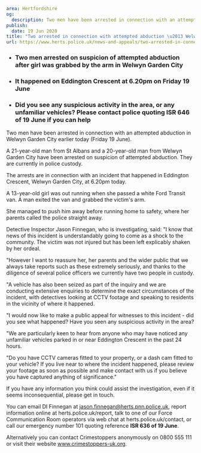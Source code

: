 ```yaml
area: Hertfordshire
og:
  description: Two men have been arrested in connection with an attempted abduction in Welwyn Garden City earlier today (Friday 19 June).
publish:
  date: 19 Jun 2020
title: "Two arrested in connection with attempted abduction \u2013 Welwyn Garden City"
url: https://www.herts.police.uk/news-and-appeals/two-arrested-in-connection-with-attempted-abduction-welwyn-garden-city-0243
```

* ### Two men arrested on suspicion of attempted abduction after girl was grabbed by the arm in Welwyn Garden City

 * ### It happened on Eddington Crescent at 6.20pm on Friday 19 June

 * ### Did you see any suspicious activity in the area, or any unfamiliar vehicles? Please contact police quoting ISR 646 of 19 June if you can help

Two men have been arrested in connection with an attempted abduction in Welwyn Garden City earlier today (Friday 19 June).

A 21-year-old man from St Albans and a 20-year-old man from Welwyn Garden City have been arrested on suspicion of attempted abduction. They are currently in police custody.

The arrests are in connection with an incident that happened in Eddington Crescent, Welwyn Garden City, at 6.20pm today.

A 13-year-old girl was out running when she passed a white Ford Transit van. A man exited the van and grabbed the victim's arm.

She managed to push him away before running home to safety, where her parents called the police straight away.

Detective Inspector Jason Finnegan, who is investigating, said: "I know that news of this incident is understandably going to come as a shock to the community. The victim was not injured but has been left explicably shaken by her ordeal.

"However I want to reassure her, her parents and the wider public that we always take reports such as these extremely seriously, and thanks to the diligence of several police officers we currently have two people in custody.

"A vehicle has also been seized as part of the inquiry and we are conducting extensive enquiries to determine the exact circumstances of the incident, with detectives looking at CCTV footage and speaking to residents in the vicinity of where it happened.

"I would now like to make a public appeal for witnesses to this incident - did you see what happened? Have you seen any suspicious activity in the area?

"We are particularly keen to hear from anyone who may have noticed any unfamiliar vehicles parked in or near Eddington Crescent in the past 24 hours.

"Do you have CCTV cameras fitted to your property, or a dash cam fitted to your vehicle? If you live near to where the incident happened, please review your footage as soon as possible and make contact with us if you believe you have captured anything of significance."

If you have any information you think could assist the investigation, even if it seems inconsequential, please get in touch.

You can email DI Finnegan at jason.finnegan@herts.pnn.police.uk, report information online at herts.police.uk/report, talk to one of our Force Communication Room operators via web chat at herts.police.uk/contact, or call our emergency number 101 quoting reference **ISR 636 of 19 June**.

Alternatively you can contact Crimestoppers anonymously on 0800 555 111 or visit their website www.crimestoppers-uk.org.
